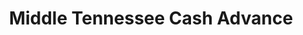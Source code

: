 ---
title: Middle Tennessee Cash Advance
slug: middle-tennessee-cash-advance
updated-on: '2024-05-30T13:44:31.749Z'
created-on: '2024-05-30T13:41:46.671Z'
published-on: '2024-05-30T13:54:32.469Z'
f_city-state-2:
- cms/city/sparta-tn.md
- cms/city/cookeville-tn.md
f_locations:
- cms/payday-loan/middle-tennessee-cash-advance-20861.md
- cms/payday-loan/middle-tennessee-cash-advance-20862.md
- cms/payday-loan/middle-tennessee-cash-advance-20863.md
- cms/payday-loan/middle-tennessee-cash-advance-20864.md
- cms/payday-loan/middle-tennessee-cash-advance-20865.md
f_states:
- cms/state/tennessee.md
layout: '[company].html'
tags: company
---